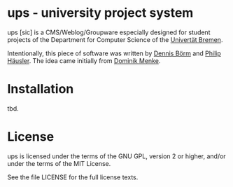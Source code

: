# ups - university project system

ups [sic] is a CMS/Weblog/Groupware especially designed for student projects of the Department
for Computer Science of the [Univertät Bremen](http://www.informatik.uni-bremen.de).

Intentionally, this piece of software was written by [Dennis Börm](https://github.com/allspark)
and [Philip Häusler](https://github.com/msquare). The idea came initially from
[Dominik Menke](https://github.com/dmke).

# Installation

tbd.

# License

ups is licensed under the terms of the GNU GPL, version 2 or higher, and/or under the terms of
the MIT License.

See the file LICENSE for the full license texts.

